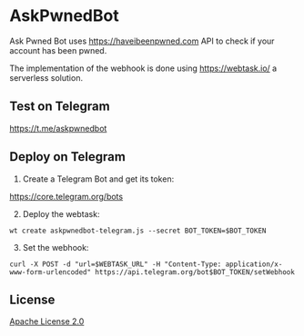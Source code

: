# AskPwnedBot 

Ask Pwned Bot uses https://haveibeenpwned.com API to check if your account has been pwned.

The implementation of the webhook is done using https://webtask.io/ a serverless solution.

## Test on Telegram

https://t.me/askpwnedbot

## Deploy on Telegram

1. Create a Telegram Bot and get its token:

https://core.telegram.org/bots

2. Deploy the webtask:

`wt create askpwnedbot-telegram.js --secret BOT_TOKEN=$BOT_TOKEN`

3. Set the webhook:

```
curl -X POST -d "url=$WEBTASK_URL" -H "Content-Type: application/x-www-form-urlencoded" https://api.telegram.org/bot$BOT_TOKEN/setWebhook
```

## License

[Apache License 2.0](LICENSE)